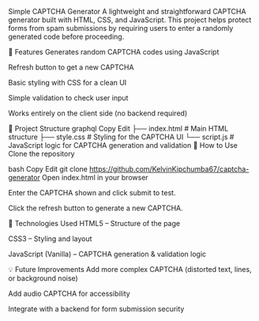 Simple CAPTCHA Generator
A lightweight and straightforward CAPTCHA generator built with HTML, CSS, and JavaScript.
This project helps protect forms from spam submissions by requiring users to enter a randomly generated code before proceeding.

📌 Features
Generates random CAPTCHA codes using JavaScript

Refresh button to get a new CAPTCHA

Basic styling with CSS for a clean UI

Simple validation to check user input

Works entirely on the client side (no backend required)

📂 Project Structure
graphql
Copy
Edit
├── index.html # Main HTML structure
├── style.css # Styling for the CAPTCHA UI
└── script.js # JavaScript logic for CAPTCHA generation and validation
🚀 How to Use
Clone the repository

bash
Copy
Edit
git clone https://github.com/KelvinKipchumba67/captcha-generator
Open index.html in your browser

Enter the CAPTCHA shown and click submit to test.

Click the refresh button to generate a new CAPTCHA.

🔧 Technologies Used
HTML5 – Structure of the page

CSS3 – Styling and layout

JavaScript (Vanilla) – CAPTCHA generation & validation logic

💡 Future Improvements
Add more complex CAPTCHA (distorted text, lines, or background noise)

Add audio CAPTCHA for accessibility

Integrate with a backend for form submission security
